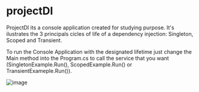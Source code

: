 # projectDI

ProjectDI its a console application created for studying purpose. It's ilustrates the 3 principals cicles of life of a dependency injection: Singleton, Scoped and Transient.

To run the Console Application with the designated lifetime just change the Main method into the Program.cs to call the service that you want (SingletonExample.Run(), ScopedExample.Run() or TransientExameple.Run()).

![image](https://user-images.githubusercontent.com/39472634/218808408-4593c363-47a2-4814-aae6-1f21f391cacf.png)

